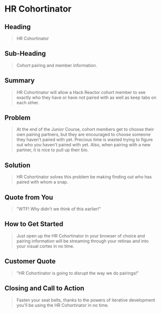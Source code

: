 # HR Cohortinator #

## Heading ##
  > HR Cohortinator

## Sub-Heading ##
  > Cohort pairing and member information.

## Summary ##
  > HR Cohortinator will allow a Hack Reactor cohort member to see exactly who they
  have or have not paired with as well as keep tabs on each other.

## Problem ##
  > At the end of the Junior Course, cohort members get to choose their own pairing
  partners, but they are encouraged to choose someone they haven't paired with yet.
  Precious time is wasted trying to figure out who you haven't paired with yet. Also,
  when pairing with a new partner, it is nice to pull up their bio.

## Solution ##
  > HR Cohortinator solves this problem be making finding out who has paired with
  whom a snap.

## Quote from You ##
  > "WTF! Why didn't we think of this earlier!"

## How to Get Started ##
  > Just open up the HR Cohortinator in your browser of choice and pairing information
  will be streaming through your retinas and into your visual cortex in no time.

## Customer Quote ##
  > "HR Cohortinator is going to disrupt the way we do pairings!"

## Closing and Call to Action ##
  > Fasten your seat belts, thanks to the powers of iterative development you'll be
  using the HR Cohortinator in no time.
